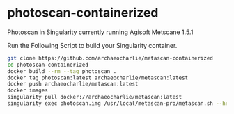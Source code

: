# photoscan-containerized
Photoscan in Singularity
currently running Agisoft Metscane 1.5.1

Run the Following Script to build your Singularity container.

```bash
git clone https://github.com/archaeocharlie/metascan-containerized
cd photoscan-containerized
docker build --rm --tag photoscan .
docker tag photoscan:latest archaeocharlie/metascan:latest
docker push archaeocharlie/metascan:latest
docker images
singularity pull docker://archaeocharlie/metascan:latest
singularity exec photoscan.img /usr/local/metascan-pro/metascan.sh --help -i
```
